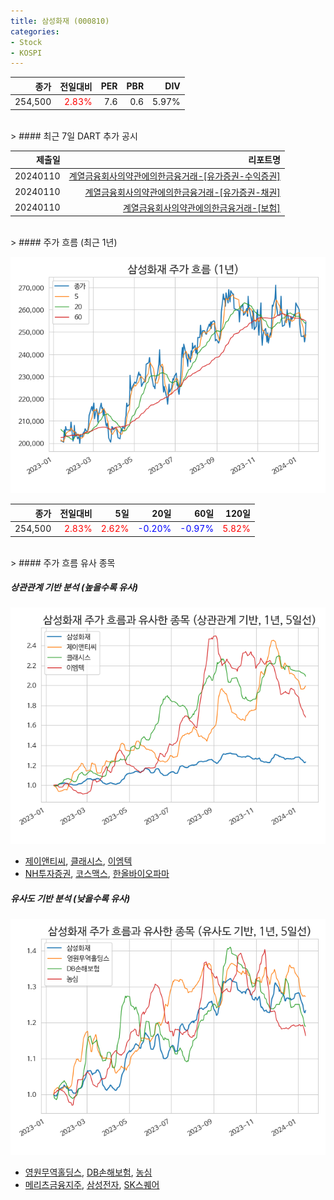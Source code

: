 ```yaml
---
title: 삼성화재 (000810)
categories:
- Stock
- KOSPI
---
```


|종가|전일대비|PER|PBR|DIV|
|---:|-------:|--:|--:|--:|
|254,500|<span style="color: red">2.83%</span>|7.6|0.6|5.97%|

<!-- more -->

<br>
> #### 최근 7일 DART 추가 공시

|제출일|리포트명|
|-----:|-------:|
|20240110|[계열금융회사의약관에의한금융거래-[유가증권-수익증권]](https://dart.fss.or.kr/dsaf001/main.do?rcpNo=20240110000618)|
|20240110|[계열금융회사의약관에의한금융거래-[유가증권-채권]](https://dart.fss.or.kr/dsaf001/main.do?rcpNo=20240110000603)|
|20240110|[계열금융회사의약관에의한금융거래-[보험]](https://dart.fss.or.kr/dsaf001/main.do?rcpNo=20240110000544)|

<br>
> #### 주가 흐름 (최근 1년)

![000810](/assets/images/stock/000810.png)

|종가|전일대비|5일|20일|60일|120일|
|---:|-------:|--:|---:|---:|----:|
|254,500|<span style="color: red">2.83%</span>|<span style="color: red">2.62%</span>|<span style="color: blue">-0.20%</span>|<span style="color: blue">-0.97%</span>|<span style="color: red">5.82%</span>|

<br>
> #### 주가 흐름 유사 종목

##### 상관관계 기반 분석 (높을수록 유사)
![000810](/assets/images/stock/000810_corr.png)
- [제이앤티씨](/204270/), [클래시스](/214150/), [이엠텍](/091120/)
- [NH투자증권](/005940/), [코스맥스](/192820/), [한올바이오파마](/009420/)

##### 유사도 기반 분석 (낮을수록 유사)
![000810](/assets/images/stock/000810_sim.png)
- [영원무역홀딩스](/009970/), [DB손해보험](/005830/), [농심](/004370/)
- [메리츠금융지주](/138040/), [삼성전자](/005930/), [SK스퀘어](/402340/)